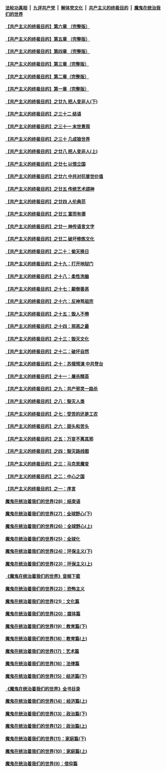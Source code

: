 ####  [法轮功真相](../../../../basic/blob/master/README.md?t=05182001) &nbsp;|&nbsp; [九评共产党](../../../../9ping.md/blob/master/README.md?t=05182001) &nbsp;|&nbsp; [解体党文化](../../../../jtdwh.md/blob/master/README.md?t=05182001)  &nbsp;|&nbsp; [共产主义的终极目的](../../../../gczydzjmd.md/blob/master/README.md?t=05182001) &nbsp;|&nbsp; [魔鬼在统治我们的世界](../../../../mgztzwmdsj.md/blob/master/README.md?t=05182001) 

#### [【共产主义的终极目的】第六章 （完整版）](../pages/nsc422/n11428913.md?t=05182001) 

#### [【共产主义的终极目的】第五章 （完整版）](../pages/nsc422/n11428912.md?t=05182001) 

#### [【共产主义的终极目的】第四章 （完整版）](../pages/nsc422/n11428907.md?t=05182001) 

#### [【共产主义的终极目的】第三章（完整版）](../pages/nsc422/n11428848.md?t=05182001) 

#### [【共产主义的终极目的】第二章（完整版）](../pages/nsc422/n11428831.md?t=05182001) 

#### [【共产主义的终极目的】第一章（完整版）](../pages/nsc422/n11417651.md?t=05182001) 

#### [【共产主义的终极目的】之廿九 把人变非人(下)](../pages/nsc422/n11344140.md?t=05182001) 

#### [【共产主义的终极目的】之三十二 结语](../pages/nsc422/n11360535.md?t=05182001) 

#### [【共产主义的终极目的】之三十一 末世景观](../pages/nsc422/n11351129.md?t=05182001) 

#### [【共产主义的终极目的】之三十 几成狼世界](../pages/nsc422/n11348280.md?t=05182001) 

#### [【共产主义的终极目的】之廿八 把人变非人(上)](../pages/nsc422/n11340492.md?t=05182001) 

#### [【共产主义的终极目的】之廿七 以恨立国](../pages/nsc422/n11336944.md?t=05182001) 

#### [【共产主义的终极目的】之廿六 中共对抗普世价值](../pages/nsc422/n11324785.md?t=05182001) 

#### [【共产主义的终极目的】之廿五 传统艺术颂神](../pages/nsc422/n11296396.md?t=05182001) 

#### [【共产主义的终极目的】之廿四 人伦典范](../pages/nsc422/n11296397.md?t=05182001) 

#### [【共产主义的终极目的】之廿三 富而有德](../pages/nsc422/n11283598.md?t=05182001) 

#### [【共产主义的终极目的】之廿一 神传语言文字](../pages/nsc422/n11263265.md?t=05182001) 

#### [【共产主义的终极目的】之廿二 破坏修炼文化](../pages/nsc422/n11245728.md?t=05182001) 

#### [【共产主义的终极目的】之二十：偷天换日](../pages/nsc422/n11238846.md?t=05182001) 

#### [【共产主义的终极目的】之十九：打开地狱门](../pages/nsc422/n11206376.md?t=05182001) 

#### [【共产主义的终极目的】之十八：柔性洗脑](../pages/nsc422/n11199994.md?t=05182001) 

#### [【共产主义的终极目的】之十七：颠倒善恶](../pages/nsc422/n11179782.md?t=05182001) 

#### [【共产主义的终极目的】之十六：反神骂祖宗](../pages/nsc422/n11166798.md?t=05182001) 

#### [【共产主义的终极目的】之十五：毁人不倦](../pages/nsc422/n11166792.md?t=05182001) 

#### [【共产主义的终极目的】之十四：邪恶之最](../pages/nsc422/n11150249.md?t=05182001) 

#### [【共产主义的终极目的】之十三：毁灭文化](../pages/nsc422/n11135227.md?t=05182001) 

#### [【共产主义的终极目的】之十二：破坏自然](../pages/nsc422/n11135214.md?t=05182001) 

#### [【共产主义的终极目的】之十：苏俄预演 中共登台](../pages/nsc422/n11118424.md?t=05182001) 

#### [【共产主义的终极目的】之十一：屠杀精英](../pages/nsc422/n11118442.md?t=05182001) 

#### [【共产主义的终极目的】之九：共产邪灵一路杀](../pages/nsc422/n11114139.md?t=05182001) 

#### [【共产主义的终极目的】之八：毁灭人类](../pages/nsc422/n11108503.md?t=05182001) 

#### [【共产主义的终极目的】之七：受苦的还是工农](../pages/nsc422/n11101809.md?t=05182001) 

#### [【共产主义的终极目的】之六：甜头和苦头](../pages/nsc422/n11096971.md?t=05182001) 

#### [【共产主义的终极目的】之五：万变不离其邪](../pages/nsc422/n11091285.md?t=05182001) 

#### [【共产主义的终极目的】之四：毁灭路线图](../pages/nsc422/n11086284.md?t=05182001) 

#### [【共产主义的终极目的】之三：马克思魔变](../pages/nsc422/n11061941.md?t=05182001) 

#### [【共产主义的终极目的】之二：中心之国](../pages/nsc422/n11047728.md?t=05182001) 

#### [【共产主义的终极目的】之一：序言](../pages/nsc422/n11086077.md?t=05182001) 

#### [魔鬼在统治着我们的世界(28)：结束语](../pages/nsc422/n10936246.md?t=05182001) 

#### [魔鬼在统治着我们的世界(27)：全球野心(下)](../pages/nsc422/n10928319.md?t=05182001) 

#### [魔鬼在统治着我们的世界(26)：全球野心(上)](../pages/nsc422/n10900318.md?t=05182001) 

#### [魔鬼在统治着我们的世界(25)：全球化](../pages/nsc422/n10788205.md?t=05182001) 

#### [魔鬼在统治着我们的世界(24)：环保主义(下)](../pages/nsc422/n10695307.md?t=05182001) 

#### [魔鬼在统治着我们的世界(23)：环保主义(上)](../pages/nsc422/n10688613.md?t=05182001) 

#### [《魔鬼在统治着我们的世界》音频下载](../pages/nsc422/n10635553.md?t=05182001) 

#### [魔鬼在统治着我们的世界(22)：恐怖主义](../pages/nsc422/n10614727.md?t=05182001) 

#### [魔鬼在统治着我们的世界(21)：文化篇](../pages/nsc422/n10597706.md?t=05182001) 

#### [魔鬼在统治着我们的世界(20)：媒体篇](../pages/nsc422/n10586579.md?t=05182001) 

#### [魔鬼在统治着我们的世界(19)：教育篇(下)](../pages/nsc422/n10564808.md?t=05182001) 

#### [魔鬼在统治着我们的世界(18)：教育篇(上)](../pages/nsc422/n10526970.md?t=05182001) 

#### [魔鬼在统治着我们的世界(17)：艺术篇](../pages/nsc422/n10499093.md?t=05182001) 

#### [魔鬼在统治着我们的世界(16)：法律篇](../pages/nsc422/n10485969.md?t=05182001) 

#### [魔鬼在统治着我们的世界(15)：经济篇(下)](../pages/nsc422/n10469975.md?t=05182001) 

#### [《魔鬼在统治着我们的世界》全书目录](../pages/nsc422/n10464261.md?t=05182001) 

#### [魔鬼在统治着我们的世界(14)：经济篇(上)](../pages/nsc422/n10457370.md?t=05182001) 

#### [魔鬼在统治着我们的世界(13)：政治篇(下)](../pages/nsc422/n10448270.md?t=05182001) 

#### [魔鬼在统治着我们的世界(12)：政治篇(上)](../pages/nsc422/n10444576.md?t=05182001) 

#### [魔鬼在统治着我们的世界(11)：家庭篇(下)](../pages/nsc422/n10440961.md?t=05182001) 

#### [魔鬼在统治着我们的世界(10)：家庭篇(上)](../pages/nsc422/n10435448.md?t=05182001) 

#### [魔鬼在统治着我们的世界(9)：信仰篇](../pages/nsc422/n10432159.md?t=05182001) 

